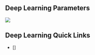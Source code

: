 ## Deep Learning Parameters ##
![](https://github.com/Avkash/mldl/blob/master/algos/deeplearning.png?raw=true)

## Deep Learning Quick Links ##

 - []
